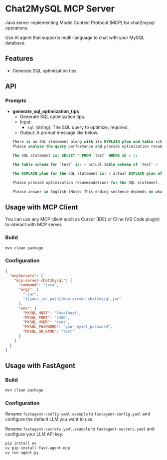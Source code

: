 # Chat2MySQL MCP Server

Java server implementing Model Context Protocol (MCP) for chat2mysql operations.

Use AI agent that supports multi-language to chat with your MySQL database.

## Features

- Generate SQL optimization tips.

## API

### Prompts

- **generate_sql_optimization_tips**
  - Generate SQL optimization tips.
  - Input:
    * `sql` (string): The SQL query to optimize, required.
  - Output: A prompt message like below.
  ```sql
  There is an SQL statement along with its EXPLAIN plan and table schemas.
  Please analyze the query performance and provide optimization recommendations.

  The SQL statement is: SELECT * FROM `test` WHERE id = 1;

  The table schema for `test` is: < actual table schema of `test` >

  The EXPLAIN plan for the SQL statement is: < actual EXPLAIN plan of the query >

  Please provide optimization recommendations for the SQL statement.

  Please answer in English (Note: This ending sentence depends on what language your OS is currently using)
  ```

## Usage with MCP Client

You can use any MCP client such as Cursor (IDE) or Cline (VS Code plugin) to interact with MCP server.

### Build

```bash
mvn clean package
```

### Configuration

```json
{
  "mcpServers": {
    "mcp-server-chat2mysql": {
      "command": "java",
      "args": [
        "-jar",
        "${your_jar_path}/mcp-server-chat2mysql.jar"
      ],
      "env": {
        "MYSQL_HOST": "localhost",
        "MYSQL_PORT": "3306",
        "MYSQL_USER": "root",
        "MYSQL_PASSWORD": "your_mysql_password",
        "MYSQL_DB_NAME": "test"
      }
    }
  }
}
```

## Usage with FastAgent

### Build

```bash
mvn clean package
```

### Configuration

Rename `fastagent-config.yaml.example` to `fastagent-config.yaml` and configure the default LLM you want to use.

Rename `fastagent-secrets.yaml.example` to `fastagent-secrets.yaml` and configure your LLM API key.

```bash
pip install uv
uv pip install fast-agent-mcp
uv run agent.py
```
